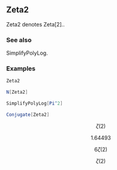 ##  Zeta2 

Zeta2 denotes Zeta[2]..

###  See also 

SimplifyPolyLog.

###  Examples 

```mathematica
Zeta2 
 
N[Zeta2] 
 
SimplifyPolyLog[Pi^2] 
 
Conjugate[Zeta2]
```

$$\zeta (2)$$

$$1.64493$$

$$6 \zeta (2)$$

$$\zeta (2)$$